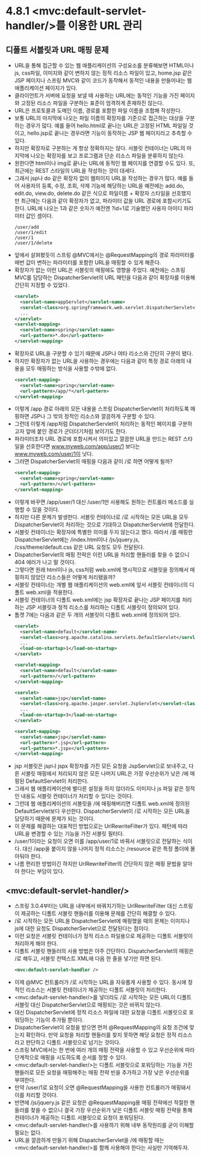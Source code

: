# 4.8.1 \<mvc:default-servlet-handler/>를 이용한 URL 관리

## 디폴트 서블릿과 URL 매핑 문제
- URL을 통해 접근할 수 있는 웹 애플리케이션의 구성요소를 분류해보면 HTML이나 js, css파일, 이미지와 같이 변하지 않는 정적 리소스 파일이 있고,
  home.jsp 같은 JSP 페이지나 스프링 MVC와 같이 코드가 동작해서 동적인 내용을 만들어내는 웹 애플리케이션 페이지가 있다.
- 클라이언트가 서버에 요청을 보낼 때 사용하는 URL에는 동적인 기능을 가진 페이지와 고정된 리소스 파일을 구분하는 표준이 엄격하게 존재하진 않는다.
- URL은 프로토콜과 도메인 이름, 경로를 포함한 파일 이름을 조합해 작성한다.
- 보통 URL의 마지막에 나오는 파일 이름의 확장자를 기준으로 접근하는 대상을 구분하는 경우가 많다.
  예를 들어 hello.html로 끝나는 URL은 고정된 HTML 파일일 것이고, hello.jsp로 끝나는 경우라면 기능이 동작하는 JSP 웹 페이지라고 추측할 수 있다.
- 하지만 확장자로 구분하는 게 항상 정확하지는 않다.
  서블릿 컨테이너는 URL의 마지막에 나오는 확장자를 보고 프로그램과 단순 리소스 파일을 분류하지 않는다.
- 원한다면 html이나 img로 끝나는 URL에 동적인 웹 페이지를 연결할 수도 있다. 또, 최근에는 REST 스타일의 URL을 작성하는 것이 대세다.
- 그래서 jsp나 do 같은 확장자 없이 웹피이지 URL을 작성하는 경우가 많다.
  예를 들어 사용자의 등록, 수정, 조회, 삭제 기능에 해당하는 URL을 예전에는 add.do, edit.do, view.do, delete.do 같은 식으로
  파일이름 + 확장자 스타일을 선호했지만 최근에는 다음과 같이 확장자가 없고, 파라미터 값을 URL 경로에 포함시키기도 한다.
  URL에 나오는 1과 같은 숫자가 예전엔 ?id=1로 기술했던 사용자 아이디 파라미터 값인 셈이다.
  ```
  /user/add
  /user/1/edit
  /user/1
  /user/1/delete
  ```
- 앞에서 살펴봤듯이 스프링 @MVC에서는 @RequestMapping의 경로 파라미터를 매번 값이 변하는 파라미터를 포함한 URL을 매핑할 수 있게 해준다.
- 확장자가 없는 이런 URL은 서블릿의 매핑에도 영향을 주었다.
  예전에는 스프링 MVC를 담당하는 DispatcherServlet의 URL 패턴을 다음과 같이 확장자를 이용해 간단히 지정할 수 있었다.
  ```xml
  <servlet>
    <servlet-name>appServlet</servlet-name>
    <servlet-class>org.springframework.web.servlet.DispatcherServlet</servlet-class>
    ...
  </servlet>
  <servlet-mapping>
    <servlet-name>spring</servlet-name>
    <url-pattern>*.do</url-pattern>
  </servlet-mapping>
  ```
- 확장자로 URL을 구분할 수 있기 때문에 JSP나 여타 리소스와 간단히 구분이 됐다.
- 하지만 확장자가 없는 URL을 사용하는 경우에는 다음과 같이 특정 경로 아래의 내용을 모두 매핑하는 방식을 사용할 수밖에 없다.
  ```xml
  <servlet-mapping>
    <servlet-name>spring</servlet-name>
    <url-pattern>/app/*</url-pattern>
  </servlet-mapping>
  ```
- 이렇게 /app 경로 아래의 모든 내용을 스프링 DispatcherServlet이 처리하도록 매핑하면 JSP나 그 밖의 정적인 리소스와 깔끔하게 구분할 수 있다.
- 그런데 이렇게 /app처럼 DispatcherServlet이 처리하는 동적인 페이지를 구분하고자 앞에 붙인 경로가 군더더기처럼 보이기도 한다.
- 파라미터조차 URL 경로에 포함시켜서 의미있고 깔끔한 URL을 만드는 REST 스타일을 선호한다면 www.myweb.com/app/user/1 보다는 www.myweb.com/user/1이 낫다.
- 그러면 DispatcherServlet의 매핑을 다음과 같이 /로 하면 어떻게 될까?
  ```xml
  <servlet-mapping>
    <servlet-name>spring</servlet-name>
    <url-pattern>/</url-pattern>
  </servlet-mapping>
  ```
- 이렇게 바꾸면 /app/user/1 대신 /user/1만 사용해도 원하는 컨트롤러 메소드를 실행할 수 있을 것이다.
- 하지만 다른 문제가 발생한다.
  서블릿 컨테이너로 /로 시작하는 모든 URL을 모두 DispatcherServlet이 처리하는 것으로 기대하고 DispatcherServlet에 전달한다.
- 서블릿 컨테이너는 확장자에 특별한 의미를 두지 않는다고 했다.
  따라서 /를 매핑한 DispatcherServlet에는 /index.html이나 /js/jquery.js, /css/theme/default.css 같은 URL 요청도 모두 전달된다.
- DispatcherServlet의 매핑 전략은 이런 URL을 처리할 핸들러를 찾을 수 없으니 404 에러가 나고 말 것이다.
- 그렇다면 원래 html이나 js, css처럼 web.xml에 명시적으로 서블릿을 정의해서 매핑하지 않았던 리소스들은 어떻게 처리됐을까?
- 서블릿 컨테이너는 개별 웹 애플리케이션의 web.xml에 앞서 서블릿 컨테이너의 디폴트 web.xml을 적용한다.
- 서블릿 컨테이너의 디폴트 web.xml에는 jsp 확장자로 끝나는 JSP 페이지를 처리하는 JSP 서블릿과 정적 리소스를 처리하는 디폴트 서블릿이 정의되어 있다.
- 톰캣 7에는 다음과 같은 두 개의 서블릿이 디폴트 web.xml에 정의되어 있다.
  ```xml
  <servlet>
    <servlet-name>default</servlet-name>
    <servlet-class>org.apache.catalina.servlets.DefaultServlet</servlet-class>
    ...
    <load-on-startup>1</load-on-startup>
  </servlet>

  <servlet-mapping>
    <servlet-name>default</servlet-name>
    <url-pattern>/</url-pattern>
  </servlet-mapping>

  <servlet>
    <servlet-name>jsp</servlet-name>
    <servlet-class>org.apache.jasper.servlet.JspServlet</servlet-class>
    ...
    <load-on-startup>3</load-on-startup>
  </servlet>

  <servlet-mapping>
    <servlet-name>jsp</servlet-name>
    <url-pattern>*.jsp</url-pattern>
    <url-pattern>*.jspx</url-pattern>
  </servlet-mapping>
  ```
- jsp 서블릿은 jsp나 jspx 확장자를 가진 모든 요청을 JspServlet으로 보내주고,
  다른 서블릿 매핑에서 처리되지 않은 모든 나머지 URL은 가장 우선순위가 낮은 /에 매핑된 DefaultServlet이 처리한다.
- 그래서 웹 애플리케이션에 별다른 설정을 하지 않더라도 이미지나 js 파일 같은 정적인 내용도 서블릿 컨테이너가 처리할 수 있다는 것이다.
- 그런데 웹 애플리케이션의 서블릿을 /에 매핑해버리면 디폴트 web.xml에 정의된 DefaultServlet보다 우선한다.
  DispatcherServlet이 /로 시작하는 모든 URL을 담당하기 때문에 문제가 되는 것이다.
- 이 문제를 해결하는 대표적인 방법으로는 UrlRewriteFilter가 있다. 패턴에 따라 URL을 변경할 수 있는 기능을 가진 서블릿 필터다.
- /user/1이라는 요청이 오면 이를 /app/user/1로 바꿔서 서블릿으로 전달하는 식이다. 대신 /app을 붙이지 않을 나머지 정적 리소스는 /resource 같은 특정 폴더에 몰아둬야 한다.
- 나름 편리한 방법이긴 하지만 UrlRewriteFilter의 간단하지 않은 매핑 문법을 알아야 한다는 부담이 있다.

## \<mvc:default-servlet-handler/>
- 스프링 3.0.4부터는 URL을 내부에서 바꿔치기하는 UrlRewriteFilter 대신 스프링이 제공하는 디폴트 서블릿 핸들러를 이용해 문제를 간단히 해결할 수 있다.
- /로 시작하는 모든 URL을 DispatcherServlet에 매핑했을 때의 문제는 이미지나 js에 대한 요청도 DispatcherServlet으로 전달된다는 점이다.
- 이런 요청은 서블릿 컨테이너가 정적 리소스 파일용으로 제공하는 디폴트 서블릿이 처리하게 해야 한다.
- 디폴트 서블릿 핸들러의 사용 방법은 아주 간단하다. DispatcherServlet의 매핑은 /로 해두고, 서블릿 컨텍스트 XML에 다음 한 줄을 넣기만 하면 된다.
  ```xml
  <mvc:default-servlet-handler />
  ```
- 이제 @MVC 컨트롤러가 /로 시작하는 URL을 자유롭게 사용할 수 있다. 동시에 정적인 리소스는 서블릿 컨테이너가 제공하는 디폴트 서블릿이 처리한다.
- \<mvc:default-servlet-handler/>를 넣더라도 /로 시작하는 모든 URL이 디폴트 서블릿 대신 DispatcherServlet으로 매핑되는 것은 바뀌지 않는다.
- 대신 DispatcherServlet에 정적 리소스 파일에 대한 요청을 디폴트 서블릿으로 포워딩하는 기능이 추가될 뿐이다.
- DispatcherServlet이 요청을 받으면 먼저 @RequestMapping의 요청 조건에 맞는지 확인하다.
  만약 요청을 처리할 핸들러를 찾지 못하면 해당 요청은 정적 리소스라고 판단하고 디폴트 서블릿으로 넘기는 것이다.
- 스프링 MVC에서는 한 번에 여러 개의 매핑 전략을 사용할 수 있고 우선순위에 따라 단계적으로 매핑을 시도하도록 순서를 정할 수 있다.
- \<mvc:default-servlet-handler/>는 디폴트 서블릿으로 포워딩하는 기능을 가진 핸들러로 모든 요청을 매핑해주는 매핑 전략 빈을 추가하고 가장 낮은 우선순위를 부여한다.
- 만약 /user/1로 요청이 오면 @RequestMapping을 사용한 컨트롤러가 매핑돼서 이를 처리할 것이다.
- 반면에 /js/jquery.js 같은 요청은 @RequestMapping용 매핑 전략에선 적절한 핸들러를 찾을 수 없으니
  결국 가장 우선순위가 낮은 디폴트 서블릿 매핑 전략을 통해 컨테이너가 제공하는 디폴트 서블릿으로 요청이 포워딩된다.
- \<mvc:default-servlet-handler/>를 사용하기 위해 내부 동작원리를 굳이 이해할 필요는 없다.
- URL을 깔끔하게 만들기 위해 DispatcherServlet을 /에 매핑할 때는 \<mvc:default-servlet-handler/>를 함께 사용해야 한다는 사실만 기억해두자. 